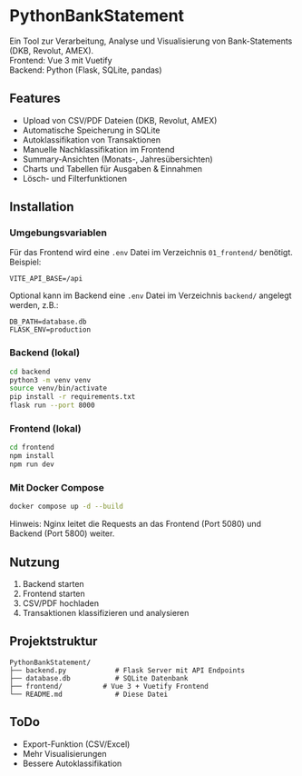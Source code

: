 # PythonBankStatement

Ein Tool zur Verarbeitung, Analyse und Visualisierung von Bank-Statements (DKB, Revolut, AMEX).  
Frontend: Vue 3 mit Vuetify  
Backend: Python (Flask, SQLite, pandas)

## Features

- Upload von CSV/PDF Dateien (DKB, Revolut, AMEX)
- Automatische Speicherung in SQLite
- Autoklassifikation von Transaktionen
- Manuelle Nachklassifikation im Frontend
- Summary-Ansichten (Monats-, Jahresübersichten)
- Charts und Tabellen für Ausgaben & Einnahmen
- Lösch- und Filterfunktionen

## Installation

### Umgebungsvariablen

Für das Frontend wird eine `.env` Datei im Verzeichnis `01_frontend/` benötigt. Beispiel:

```env
VITE_API_BASE=/api
```

Optional kann im Backend eine `.env` Datei im Verzeichnis `backend/` angelegt werden, z.B.:

```env
DB_PATH=database.db
FLASK_ENV=production
```

### Backend (lokal)

```bash
cd backend
python3 -m venv venv
source venv/bin/activate
pip install -r requirements.txt
flask run --port 8000
```

### Frontend (lokal)

```bash
cd frontend
npm install
npm run dev
```

### Mit Docker Compose

```bash
docker compose up -d --build
```

Hinweis: Nginx leitet die Requests an das Frontend (Port 5080) und Backend (Port 5800) weiter.

## Nutzung

1. Backend starten
2. Frontend starten
3. CSV/PDF hochladen
4. Transaktionen klassifizieren und analysieren

## Projektstruktur

```
PythonBankStatement/
├── backend.py            # Flask Server mit API Endpoints
├── database.db           # SQLite Datenbank
├── frontend/          # Vue 3 + Vuetify Frontend
└── README.md             # Diese Datei
```

## ToDo

- Export-Funktion (CSV/Excel)
- Mehr Visualisierungen
- Bessere Autoklassifikation